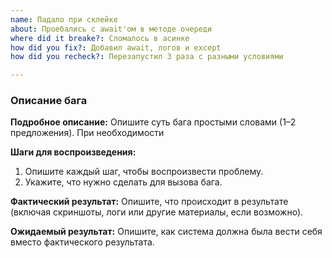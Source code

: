 ```yaml
---
name: Падало при склейке
about: Проебались с await'ом в методе очереди
where did it breake?: Сломалось в асинке
how did you fix?: Добавил await, логов и except
how did you recheck?: Перезапустил 3 раза с разными условиями

---
```


### Описание бага

**Подробное описание:**
Опишите суть бага простыми словами (1–2 предложения).
При необходимости

**Шаги для воспроизведения:**
1. Опишите каждый шаг, чтобы воспроизвести проблему.
2. Укажите, что нужно сделать для вызова бага.

**Фактический результат:**
Опишите, что происходит в результате (включая скриншоты, логи или другие материалы, если возможно).

**Ожидаемый результат:**
Опишите, как система должна была вести себя вместо фактического результата.
